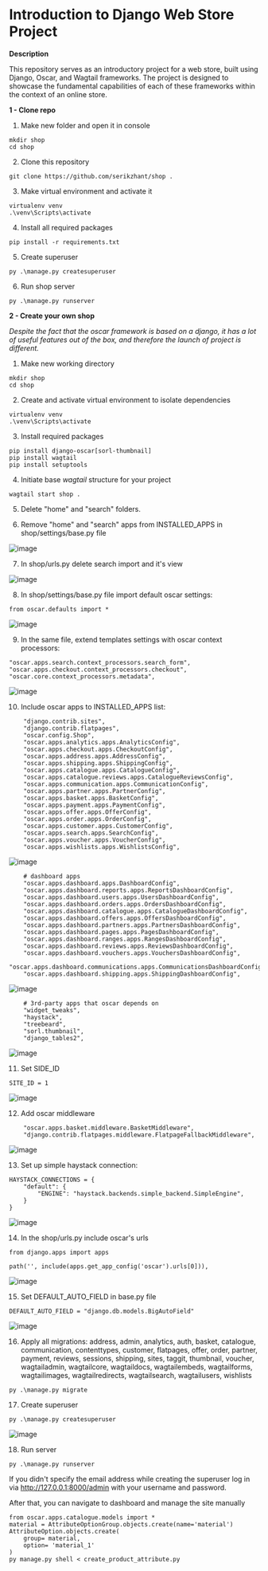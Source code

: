 # Introduction to Django Web Store Project
**Description**

This repository serves as an introductory project for a web store, built using Django, Oscar, and Wagtail frameworks. 
The project is designed to showcase the fundamental capabilities of each of these frameworks within the context of an online store.

**1 - Clone repo**
  1. Make new folder and open it in console
```
mkdir shop
cd shop
```
  2. Clone this repository
```
git clone https://github.com/serikzhant/shop .
```
  3. Make virtual environment and activate it
```
virtualenv venv
.\venv\Scripts\activate
```
  4. Install all required packages
```
pip install -r requirements.txt
```
  5. Create superuser
```
py .\manage.py createsuperuser
```
  6. Run shop server
```
py .\manage.py runserver    
```
**2 - Create your own shop**

_Despite the fact that the oscar framework is based on a django, it has a lot of useful features out of the box, and therefore the launch of project is different._
  1. Make new working directory
```
mkdir shop
cd shop
```
  2. Create and activate virtual environment to isolate dependencies
```
virtualenv venv
.\venv\Scripts\activate
```
  3. Install required packages
```
pip install django-oscar[sorl-thumbnail]
pip install wagtail
pip install setuptools
```
  4. Initiate base _wagtail_ structure for your project
```
wagtail start shop .
```
  5. Delete "home" and "search" folders.
  
  6. Remove "home" and "search" apps from INSTALLED_APPS in shop/settings/base.py file

![image](https://github.com/serikzhant/shop/assets/138390123/16e2efce-298b-4969-a44b-214c1e149a98)

  7. In shop/urls.py delete search import and it's view

![image](https://github.com/serikzhant/shop/assets/138390123/340480b6-afb8-488f-bf11-395caf1e7ea7)

  8. In shop/settings/base.py file import default oscar settings:
```
from oscar.defaults import *
```
![image](https://github.com/serikzhant/shop/assets/138390123/f0dfcf78-0306-4945-ad76-f02fb01f4656)
 
  9. In the same file, extend templates settings with oscar context processors:
```
"oscar.apps.search.context_processors.search_form",
"oscar.apps.checkout.context_processors.checkout",
"oscar.core.context_processors.metadata",
```

![image](https://github.com/serikzhant/shop/assets/138390123/e40312a6-b897-4559-becb-269004bfc75d)


  10. Include oscar apps to INSTALLED_APPS list:
```
    "django.contrib.sites",
    "django.contrib.flatpages",
    "oscar.config.Shop",
    "oscar.apps.analytics.apps.AnalyticsConfig",
    "oscar.apps.checkout.apps.CheckoutConfig",
    "oscar.apps.address.apps.AddressConfig",
    "oscar.apps.shipping.apps.ShippingConfig",
    "oscar.apps.catalogue.apps.CatalogueConfig",
    "oscar.apps.catalogue.reviews.apps.CatalogueReviewsConfig",
    "oscar.apps.communication.apps.CommunicationConfig",
    "oscar.apps.partner.apps.PartnerConfig",
    "oscar.apps.basket.apps.BasketConfig",
    "oscar.apps.payment.apps.PaymentConfig",
    "oscar.apps.offer.apps.OfferConfig",
    "oscar.apps.order.apps.OrderConfig",
    "oscar.apps.customer.apps.CustomerConfig",
    "oscar.apps.search.apps.SearchConfig",
    "oscar.apps.voucher.apps.VoucherConfig",
    "oscar.apps.wishlists.apps.WishlistsConfig",
```
![image](https://github.com/serikzhant/shop/assets/138390123/ef6cb540-1d5a-41b3-a7d0-a2b759f23ca0)

```
    # dashboard apps
    "oscar.apps.dashboard.apps.DashboardConfig",
    "oscar.apps.dashboard.reports.apps.ReportsDashboardConfig",
    "oscar.apps.dashboard.users.apps.UsersDashboardConfig",
    "oscar.apps.dashboard.orders.apps.OrdersDashboardConfig",
    "oscar.apps.dashboard.catalogue.apps.CatalogueDashboardConfig",
    "oscar.apps.dashboard.offers.apps.OffersDashboardConfig",
    "oscar.apps.dashboard.partners.apps.PartnersDashboardConfig",
    "oscar.apps.dashboard.pages.apps.PagesDashboardConfig",
    "oscar.apps.dashboard.ranges.apps.RangesDashboardConfig",
    "oscar.apps.dashboard.reviews.apps.ReviewsDashboardConfig",
    "oscar.apps.dashboard.vouchers.apps.VouchersDashboardConfig",
    "oscar.apps.dashboard.communications.apps.CommunicationsDashboardConfig",
    "oscar.apps.dashboard.shipping.apps.ShippingDashboardConfig",
```
![image](https://github.com/serikzhant/shop/assets/138390123/eb793afc-d2a8-4f11-b1fb-a84865c663b8)

```
    # 3rd-party apps that oscar depends on
    "widget_tweaks",
    "haystack",
    "treebeard",
    "sorl.thumbnail",
    "django_tables2",
```
![image](https://github.com/serikzhant/shop/assets/138390123/652b5b59-876c-49c1-9f2b-356250a32670)

  11. Set SIDE_ID
```
SITE_ID = 1
```
![image](https://github.com/serikzhant/shop/assets/138390123/1979b00f-039c-4fc1-abdf-205862927eb0)

  12. Add oscar middleware
```
    "oscar.apps.basket.middleware.BasketMiddleware",
    "django.contrib.flatpages.middleware.FlatpageFallbackMiddleware",
```
![image](https://github.com/serikzhant/shop/assets/138390123/66ca635f-a5d5-48e1-b666-e48d531a78c0)

  13. Set up simple haystack connection:
```
HAYSTACK_CONNECTIONS = {
    "default": {
        "ENGINE": "haystack.backends.simple_backend.SimpleEngine",
    }
}
```
![image](https://github.com/serikzhant/shop/assets/138390123/35368d31-19be-4fcb-bc94-bf8768e9448a)

  14. In the shop/urls.py include oscar's urls
```
from django.apps import apps

path('', include(apps.get_app_config('oscar').urls[0])),
```
![image](https://github.com/serikzhant/shop/assets/138390123/ae196352-2deb-482d-b09f-23d3b8d4ce60)

  15. Set DEFAULT_AUTO_FIELD in base.py file
```
DEFAULT_AUTO_FIELD = "django.db.models.BigAutoField"
```
![image](https://github.com/serikzhant/shop/assets/138390123/3a6ded07-cfc5-4460-928d-655e6858e154)

  16. Apply all migrations: address, admin, analytics, auth, basket, catalogue, communication, contenttypes, customer, flatpages, offer, order, partner, payment, reviews, 
sessions, shipping, sites, taggit, thumbnail, voucher, wagtailadmin, wagtailcore, wagtaildocs, wagtailembeds, wagtailforms, wagtailimages, wagtailredirects, wagtailsearch, wagtailusers, wishlists
```
py .\manage.py migrate
```

  17. Create superuser
```
py .\manage.py createsuperuser
```
![image](https://github.com/serikzhant/shop/assets/138390123/2ab097b1-75f1-4acb-92f5-0d9d097c04b3)

  18. Run server
```
py .\manage.py runserver
```

If you didn't specify the email address while creating the superuser log in via http://127.0.0.1:8000/admin with your username and password.

After that, you can navigate to dashboard and manage the site manually


```
from oscar.apps.catalogue.models import *
material = AttributeOptionGroup.objects.create(name='material')
AttributeOption.objects.create(
    group= material,
    option= 'material_1'
)
py manage.py shell < create_product_attribute.py
```

